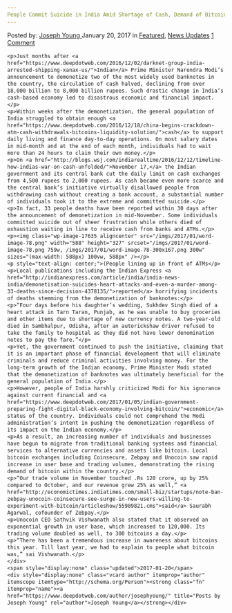 ```yaml
---
People Commit Suicide in India Amid Shortage of Cash, Demand of Bitcoin Goes up"
---
```

<article class="post-listing post-17622 post type-post status-publish format-standard has-post-thumbnail hentry 
    <div class="post-inner">
        <span>Posted by: <a href="https://www.deepdotweb.com/author/josephyoung/" title="">Joseph Young </a></span>
    <span>January 20, 2017</span>
    <span>in <a href="https://www.deepdotweb.com/category/deepdot-news/" rel="category tag">Featured</a>, <a href="https://www.deepdotweb.com/category/news-updates/" rel="category tag">News Updates</a></span>
    <span><a href="https://www.deepdotweb.com/2017/01/20/people-commit-suicide-in-india-amid-shortage-of-cash-deman/#comments">1 Comment</a></span>
    </p>
    <div class="clear"></div>
    
    <p>Just months after <a href="https://www.deepdotweb.com/2016/12/02/darknet-group-india-arrested-shipping-xanax-us/">Indian</a> Prime Minister Narendra Modi’s announcement to demonetize two of the most widely used banknotes in the country, the circulation of cash halved, declining from over 18,000 billion to 8,000 billion rupees. Such drastic change in India’s cash-based economy led to disastrous economic and financial impact.</p>
    <p>Within weeks after the demonetization, the general population of India struggled to obtain enough <a href="https://www.deepdotweb.com/2016/12/18/china-begins-crackdown-atm-cash-withdrawals-bitcoins-liquidity-solution/">cash</a> to support daily living and finance day-to-day operations. On most salary dates in mid-month and at the end of each month, individuals had to wait more than 24 hours to claim their own money.</p>
    <p>On <a href="http://blogs.wsj.com/indiarealtime/2016/12/12/timeline-how-indias-war-on-cash-unfolded/">November 17,</a> the Indian government and its central bank cut the daily limit on cash exchanges from 4,500 rupees to 2,000 rupees. As cash became even more scarce and the central bank’s initiative virtually disallowed people from withdrawing cash without creating a bank account, a substantial number of individuals took it to the extreme and committed suicide.</p>
    <p>In fact, 33 people deaths have been reported within 30 days after the announcement of demonetization in mid-November. Some individuals committed suicide out of sheer frustration while others died of exhaustion waiting in line to receive cash from banks and ATMs.</p>
    <p><img class="wp-image-17635 aligncenter" src="/imgs/2017/01/word-image-78.png" width="588" height="327" srcset="/imgs/2017/01/word-image-78.png 759w, /imgs/2017/01/word-image-78-300x167.png 300w" sizes="(max-width: 588px) 100vw, 588px" /></p>
    <p style="text-align: center;">(People lining up in front of ATMs</p>
    <p>Local publications including the Indian Express <a href="http://indianexpress.com/article/india/india-news-india/demonetisation-suicides-heart-attacks-and-even-a-murder-among-33-deaths-since-decision-4378135/">reported</a> horrifying incidents of deaths stemming from the demonetization of banknotes:</p>
    <p>“Four days before his daughter’s wedding, Sukhdev Singh died of a heart attack in Tarn Taran, Punjab, as he was unable to buy groceries and other items due to shortage of new currency notes. A two-year-old died in Sambhalpur, Odisha, after an autorickshaw driver refused to take the family to hospital as they did not have lower denomination notes to pay the fare.”</p>
    <p>Yet, the government continued to push the initiative, claiming that it is an important phase of financial development that will eliminate criminals and reduce criminal activities involving money. For the long-term growth of the Indian economy, Prime Minister Modi stated that the demonetization of banknotes was ultimately beneficial for the general population of India.</p>
    <p>However, people of India harshly criticized Modi for his ignorance against current financial and <a href="https://www.deepdotweb.com/2017/01/05/indian-government-preparing-fight-digital-black-economy-involving-bitcoin/">economic</a> status of the country. Individuals could not comprehend the Modi administration’s intent in pushing the demonetization regardless of its impact on the Indian economy.</p>
    <p>As a result, an increasing number of individuals and businesses have begun to migrate from traditional banking systems and financial services to alternative currencies and assets like bitcoin. Local bitcoin exchanges including Coinsecure, Zebpay and Unocoin saw rapid increase in user base and trading volumes, demonstrating the rising demand of bitcoin within the country.</p>
    <p>“Our trade volume in November touched .Rs 120 crore, up by 25% compared to October, and our revenue grew 25% as well,” <a href="http://economictimes.indiatimes.com/small-biz/startups/note-ban-zebpay-unocoin-coinsecure-see-surge-in-new-users-willing-to-experiment-with-bitcoin/articleshow/55989821.cms">said</a> Saurabh Agarwal, cofounder of Zebpay.</p>
    <p>Unocoin CEO Sathvik Vishwanath also stated that it observed an exponential growth in user base, which increased to 120,000. Its trading volume doubled as well, to 300 bitcoins a day.</p>
    <p>“There has been a tremendous increase in awareness about bitcoins this year. Till last year, we had to explain to people what bitcoin was,” sai Vishwanath.</p>
    </div>
    <span style="display:none" class="updated">2017-01-20</span>
    <div style="display:none" class="vcard author" itemprop="author" itemscope itemtype="http://schema.org/Person"><strong class="fn" itemprop="name"><a href="https://www.deepdotweb.com/author/josephyoung/" title="Posts by Joseph Young" rel="author">Joseph Young</a></strong></div>
    
